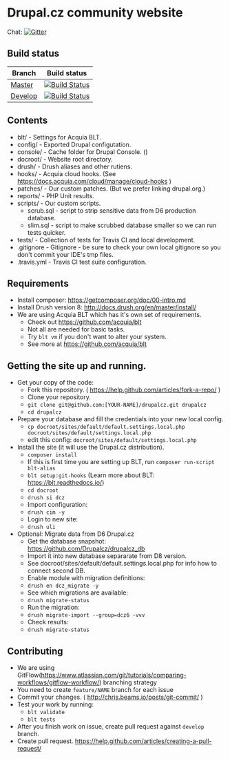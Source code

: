 # Drupal.cz community website

Chat: [![Gitter](https://badges.gitter.im/Join%20Chat.svg)](https://gitter.im/Drupalcz/drupalcz?utm_source=badge&utm_medium=badge&utm_campaign=pr-badge&utm_content=badge)

## Build status

Branch | Build status
------------ | -------------
[Master](https://github.com/Drupalcz/drupalcz/tree/master) | [![Build Status](https://travis-ci.org/Drupalcz/drupalcz.svg?branch=master)](https://travis-ci.org/Drupalcz/drupalcz)
[Develop](https://github.com/Drupalcz/drupalcz/tree/develop) | [![Build Status](https://travis-ci.org/Drupalcz/drupalcz.svg?branch=develop)](https://travis-ci.org/Drupalcz/drupalcz)

## Contents
* blt/ - Settings for Acquia BLT.
* config/ - Exported Drupal configutation.
* console/ - Cache folder for Drupal Console. ()
* docroot/ - Website root directory.
* drush/ - Drush aliases and other rutiens.
* hooks/ - Acquia cloud hooks. (See https://docs.acquia.com/cloud/manage/cloud-hooks )
* patches/ - Our custom patches. (But we prefer linking drupal.org.)
* reports/ - PHP Unit results.
* scripts/ - Our custom scripts.
  * scrub.sql - script to strip sensitive data from D6 production database.
  * slim.sql - script to make scrubbed database smaller so we can run tests quicker.
* tests/ - Collection of tests for Travis CI and local development.
* .gitignore - Gitignore - be sure to check your own local gitignore so you don't commit your IDE's tmp files.
* .travis.yml - Travis CI test suite configuration.

## Requirements
* Install composer: https://getcomposer.org/doc/00-intro.md
* Install Drush version 8: http://docs.drush.org/en/master/install/
* We are using Acquia BLT which has it's own set of requirements.
  * Check out https://github.com/acquia/blt
  * Not all are needed for basic tasks.
  * Try `blt vm` if you don't want to alter your system.
  * See more at https://github.com/acquia/blt

## Getting the site up and running.
* Get your copy of the code:
  * Fork this repository. ( https://help.github.com/articles/fork-a-repo/ )
  * Clone your repository.
  * `git clone git@github.com:[YOUR-NAME]/drupalcz.git drupalcz`
  * `cd drupalcz`
* Prepare your database and fill the credentials into your new local config.
  * `cp docroot/sites/default/default.settings.local.php docroot/sites/default/settings.local.php`
  * edit this config: `docroot/sites/default/settings.local.php`
* Install the site (it will use the Drupal.cz distribution).
  * `composer install`
  * If this is first time you are setting up BLT, run `composer run-script blt-alias`
  * `blt setup:git-hooks` (Learn more about BLT: https://blt.readthedocs.io/)
  * `cd docroot`
  * `drush si dcz`
  * Import configuration:
  * `drush cim -y`
  * Login to new site:
  * `drush uli`
* Optional: Migrate data from D6 Drupal.cz
  * Get the database snapshot: https://github.com/Drupalcz/drupalcz_db
  * Import it into new database separarate from D8 version.
  * See docroot/sites/default/default.settings.local.php for info how to connect second DB.
  * Enable module with migration definitions:
  * `drush en dcz_migrate -y`
  * See which migrations are available:
  * `drush migrate-status`
  * Run the migration:
  * `drush migrate-import --group=dcz6 -vvv`
  * Check results:
  * `drush migrate-status`

## Contributing
* We are using GitFlow(https://www.atlassian.com/git/tutorials/comparing-workflows/gitflow-workflow/) branching strategy
* You need to create ```feature/NAME``` branch for each issue
* Commit your changes. ( http://chris.beams.io/posts/git-commit/ )
* Test your work by running:
  * `blt validate`
  * `blt tests`
* After you finish work on issue, create pull request against ```develop``` branch.
* Create pull request. https://help.github.com/articles/creating-a-pull-request/
